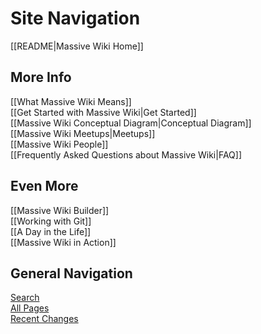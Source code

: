 # Site Navigation

[[README|Massive Wiki Home]]  

## More Info

[[What Massive Wiki Means]]  
[[Get Started with Massive Wiki|Get Started]]  
[[Massive Wiki Conceptual Diagram|Conceptual Diagram]]  
[[Massive Wiki Meetups|Meetups]]  
[[Massive Wiki People]]  
[[Frequently Asked Questions about Massive Wiki|FAQ]]  

## Even More

[[Massive Wiki Builder]]  
[[Working with Git]]  
[[A Day in the Life]]  
[[Massive Wiki in Action]]  

## General Navigation

[Search](/search.html)  
[All Pages](/all-pages.html)  
[Recent Changes](/recent-pages.html)

